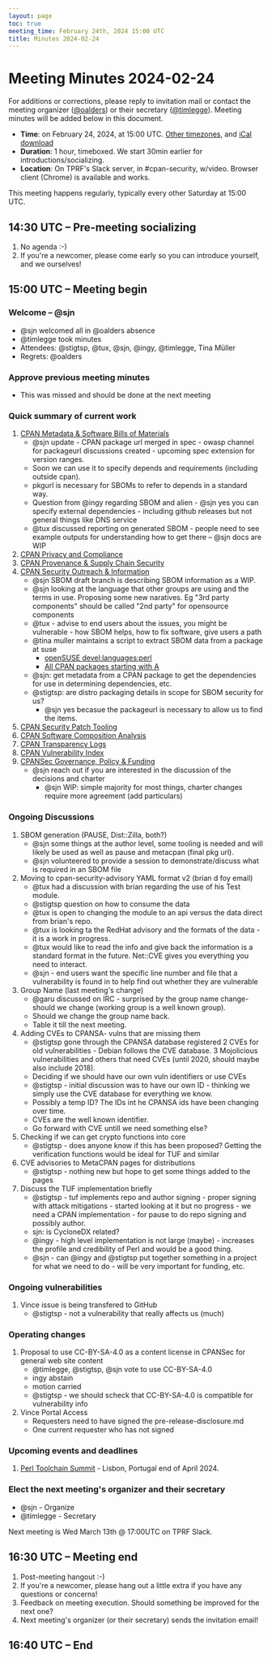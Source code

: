 ```yaml
---
layout: page
toc: true
meeting_time: February 24th, 2024 15:00 UTC
title: Minutes 2024-02-24
---
```


# Meeting Minutes 2024-02-24

For additions or corrections, please reply to invitation mail or contact the meeting organizer ([@oalders](https://github.com/oalders)) or their secretary ([@timlegge](https://github.com/timlegge)).
Meeting minutes will be added below in this document.

* **Time**: on February 24, 2024, at 15:00 UTC. [Other timezones](https://www.timeanddate.com/worldclock/meetingdetails.html?year=2024&month=2&day=24&hour=15&min=0&sec=0&p1=187&p2=233&p3=250&p4=1129&p5=256), and [iCal download](https://www.timeanddate.com/scripts/ics.php?type=meet&p1=187&p2=233&p3=250&p4=1129&p5=256&year=2024&month=2&day=24&hour=15&min=0&sec=0)
* **Duration**: 1 hour, timeboxed. We start 30min earlier for introductions/socializing.
* **Location**: On TPRF's Slack server, in #cpan-security, w/video. Browser client (Chrome) is available and works.

This meeting happens regularly, typically every other Saturday at 15:00 UTC.


## 14:30 UTC – Pre-meeting socializing

1. No agenda :-)
2. If you're a newcomer, please come early so you can introduce yourself, and we ourselves!

## 15:00 UTC – Meeting begin

### Welcome – @sjn

* @sjn welcomed all in @oalders absence
* @timlegge took minutes
* Attendees: @stigtsp, @tux, @sjn, @ingy, @timlegge, Tina Müller
* Regrets: @oalders

### Approve previous meeting minutes

* This was missed and should be done at the next meeting

### Quick summary of current work

1. [CPAN Metadata & Software Bills of Materials](https://github.com/orgs/CPAN-Security/projects/1)
    - @sjn update - CPAN package url merged in spec - owasp channel for packageurl discussions created - upcoming spec extension for version ranges.
    - Soon we can use it to specify depends and requirements (including outside cpan).
    - pkgurl is necessary for SBOMs to refer to depends in a standard way.
    - Question from @ingy regarding SBOM and alien - @sjn yes you can specify external dependencies - including github releases but not general things like DNS service
    - @tux discussed reporting on generated SBOM - people need to see example outputs for understanding how to get there – @sjn docs are WIP
2. [CPAN Privacy and Compliance](https://github.com/orgs/CPAN-Security/projects/9)
3. [CPAN Provenance & Supply Chain Security](https://github.com/orgs/CPAN-Security/projects/3)
4. [CPAN Security Outreach & Information](https://github.com/orgs/CPAN-Security/projects/12)
    * @sjn SBOM draft branch is describing SBOM information as a WIP.
    * @sjn looking at the language that other groups are using and the terms in use. Proposing some new naratives. Eg "3rd party components" should be called "2nd party" for opensource components
    * @tux - advise to end users about the issues, you might be vulnerable - how SBOM helps, how to fix software, give users a path
    * @tina muller maintains a script to extract SBOM data from a package at suse
        * [openSUSE devel:languages:perl](https://build.opensuse.org/project/show/devel:languages:perl)
        * [All CPAN packages starting with A](https://build.opensuse.org/project/show/devel:languages:perl:CPAN-A)
    * @sjn: get metadata from a CPAN package to get the dependencies for use in determining dependencies, etc.
    * @stigtsp: are distro packaging details in scope for SBOM security for us?
        * @sjn yes becasue the packageurl is necessary to allow us to find the items.
5. [CPAN Security Patch Tooling](https://github.com/orgs/CPAN-Security/projects/11)
6. [CPAN Software Composition Analysis](https://github.com/orgs/CPAN-Security/projects/6)
7. [CPAN Transparency Logs](https://github.com/orgs/CPAN-Security/projects/2)
8. [CPAN Vulnerability Index](https://github.com/orgs/CPAN-Security/projects/10)
9. [CPANSec Governance, Policy & Funding](https://github.com/orgs/CPAN-Security/projects/7)
    - @sjn reach out if you are interested in the discussion of the decisions and charter
        - @sjn WIP: simple majority for most things, charter changes require more agreement (add particulars)

### Ongoing Discussions

1. SBOM generation (PAUSE, Dist::Zilla, both?)
    - @sjn some things at the author level, some tooling is needed and will likely be used as well as pause and metacpan (final pkg url).
    - @sjn volunteered to provide a session to demonstrate/discuss what is required in an SBOM file
2. Moving to cpan-security-advisory YAML format v2 (brian d foy email)
    - @tux had a discussion with brian regarding the use of his Test module.
    - @stigtsp question on how to consume the data
    - @tux is open to changing the module to an api versus the data direct from brian's repo.
    - @tux is looking ta the RedHat advisory and the formats of the data - it is a work in progress.
    - @tux would like to read the info and give back the information is a standard format in the future.  Net::CVE gives you everything you need to interact.
    - @sjn - end users want the specific line number and file that a vulnerability is found in to help find out whether they are vulnerable
3. Group Name (last meeting's change)
    - @garu discussed on IRC - surprised by the group name change- should we change (working group is a well known group).
    - Should we change the group name back.
    - Table it till the next meeting.
4. Adding CVEs to CPANSA- vulns that are missing them
    - @stigtsp gone through the CPANSA database registered 2 CVEs for old vulnerabilities - Debian follows the CVE database.  3 Mojolicious vulnerabilities and others that need CVEs (until 2020, should maybe also include 2018).
    - Deciding if we should have our own vuln identifiers or use CVEs
    - @stigtsp - initial discussion was to have our own ID - thinking we simply use the CVE database for everything we know.
    - Possibly a temp ID?  The IDs int he CPANSA ids have been changing over time.
    - CVEs are the well known identifier.
    - Go forward with CVE untill we need something else?
5. Checking if we can get crypto functions into core
    - @stigtsp - does anyone know if this has been proposed?  Getting the verification functions would be ideal for TUF and similar
6. CVE advisories to MetaCPAN pages for distributions
    - @stigtsp - nothing new but hope to get some things added to the pages
7. Discuss the TUF implementation briefly
    - @stigtsp - tuf implements repo and author signing - proper signing with attack mitigations - started looking at it but no progress - we need a CPAN implementation - for pause to do repo signing and possibly author.
    - sjn: is CycloneDX related?
    - @ingy - high level implementation is not large (maybe) - increases the profile and credibility of Perl and would be a good thing.
    - @sjn - can @ingy and @stigtsp put together something in a project for what we need to do - will be very important for funding, etc.

### Ongoing vulnerabilities

1. Vince issue is being transfered to GitHub
    - @stigtsp - not a vulnerability that really affects us (much)

### Operating changes

1. Proposal to use CC-BY-SA-4.0 as a content license in CPANSec for general web site content
    - @timlegge, @stigtsp, @sjn vote to use CC-BY-SA-4.0
    - ingy abstain
    - motion carried
    - @stigtsp - we should scheck that CC-BY-SA-4.0 is compatible for vulnerability info
2. Vince Portal Access
    - Requesters need to have signed the pre-release-disclosure.md
    - One current requester who has not signed

### Upcoming events and deadlines

1. [Perl Toolchain Summit](https://perltoolchainsummit.org/pts2024/) - Lisbon, Portugal end of April 2024.

### Elect the next meeting's organizer and their secretary

- @sjn - Organize
- @timlegge - Secretary

Next meeting is Wed March 13th @ 17:00UTC on TPRF Slack.

## 16:30 UTC – Meeting end

1. Post-meeting hangout :-)
2. If you're a newcomer, please hang out a little extra if you have any questions or concerns!
3. Feedback on meeting execution. Should something be improved for the next one?
4. Next meeting's organizer (or their secretary) sends the invitation email!

## 16:40 UTC – End
